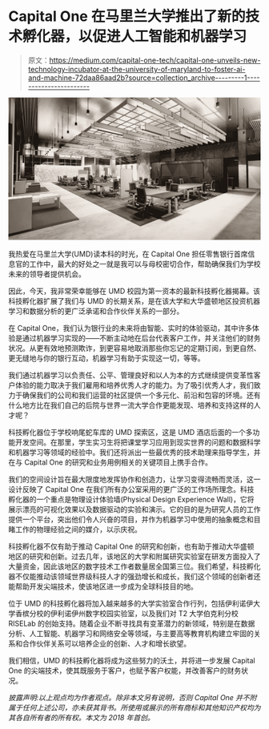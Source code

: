 # Capital One 在马里兰大学推出了新的技术孵化器，以促进人工智能和机器学习

> 原文：<https://medium.com/capital-one-tech/capital-one-unveils-new-technology-incubator-at-the-university-of-maryland-to-foster-ai-and-machine-72daa86aad2b?source=collection_archive---------1----------------------->

![](img/39aed5976ed566799719b5a8c58e12d7.png)

我热爱在马里兰大学(UMD)读本科的时光，在 Capital One 担任零售银行首席信息官的工作中，最大的好处之一就是我可以与母校密切合作，帮助确保我们为学校未来的领导者提供机会。

因此，今天，我非常荣幸能够在 UMD 校园为第一资本的最新科技孵化器揭幕。该科技孵化器扩展了我们与 UMD 的长期关系，是在该大学和大华盛顿地区投资机器学习和数据分析的更广泛承诺和合作伙伴关系的一部分。

在 Capital One，我们认为银行业的未来将由智能、实时的体验驱动，其中许多体验是通过机器学习实现的——不断主动地在后台代表客户工作，并关注他们的财务状况。从更有效地预测欺诈，到更容易地取消那些你忘记的定期订阅，到更自然、更无缝地与你的银行互动，机器学习有助于实现这一切，等等。

我们通过机器学习以负责任、公平、管理良好和以人为本的方式继续提供变革性客户体验的能力取决于我们雇用和培养优秀人才的能力。为了吸引优秀人才，我们致力于确保我们的公司和我们运营的社区提供一个多元化、前沿和包容的环境。还有什么地方比在我们自己的后院与世界一流大学合作更能发现、培养和支持这样的人才呢？

科技孵化器位于学校响尾蛇车库的 UMD 探索区，这是 UMD 酒店后面的一个多功能开发空间。在那里，学生实习生将把课堂学习应用到现实世界的问题和数据科学和机器学习等领域的经验中。我们还将派出一些最优秀的技术助理来指导学生，并在与 Capital One 的研究和业务用例相关的关键项目上携手合作。

我们的空间设计旨在最大限度地发挥协作和创造力，让学习变得流畅而灵活，这一设计反映了 Capital One 在我们所有办公室采用的更广泛的工作场所理念。科技孵化器的一个重点是物理设计体验墙(Physical Design Experience Wall)，它将展示漂亮的可视化效果以及数据驱动的实验和演示。它的目的是为研究人员的工作提供一个平台，突出他们令人兴奋的项目，并作为机器学习中使用的抽象概念和目睹工作的物理经验之间的媒介，以示庆祝。

科技孵化器不仅有助于推动 Capital One 的研究和创新，也有助于推动大华盛顿地区的研究和创新。过去几年，该地区的大学和附属研究实验室在研发方面投入了大量资金，因此该地区的数字技术工作者数量居全国第三位。我们希望，科技孵化器不仅能推动该领域世界级科技人才的强劲增长和成长，我们这个领域的创新者还能帮助开发尖端技术，使该地区进一步成为全球科技目的地。

位于 UMD 的科技孵化器将加入越来越多的大学实验室合作行列，包括伊利诺伊大学香槟分校的伊利诺伊州数字校园实验室，以及我们对 T2 大学伯克利分校 RISELab 的创始支持。随着企业不断寻找具有变革潜力的新领域，特别是在数据分析、人工智能、机器学习和网络安全等领域，与主要高等教育机构建立牢固的关系和合作伙伴关系可以培养企业的创新、人才和增长欲望。

我们相信，UMD 的科技孵化器将成为这些努力的沃土，并将进一步发展 Capital One 的尖端技术，使其既服务于客户，也赋予客户权能，并改善客户的财务状况。

*披露声明:以上观点均为作者观点。除非本文另有说明，否则 Capital One 并不附属于任何上述公司，亦未获其背书。所使用或展示的所有商标和其他知识产权均为其各自所有者的所有权。本文为 2018 年首创。*